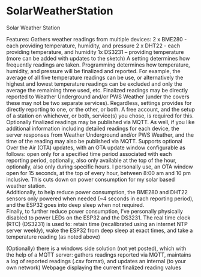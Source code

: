 # SolarWeatherStation
 Solar Weather Station

Features:
Gathers weather readings from multiple devices:
2 x BME280 - each providing temperature, humidity, and pressure
2 x DHT22 - each providing temperature, and humidity
1x DS3231 – providing temperature
(more can be added with updates to the sketch)
A setting determines how frequently readings are taken.
Programming determines how temperature, humidity, and pressure will be finalized and reported.  For example, the average of all five temperature readings can be use, or alternatively the highest and lowest temperature readings can be excluded and only the average the remaining three used, etc.
Finalized readings may be directly reported to Weather Underground and/or PWS Weather (under the covers these may not be two separate services).  Regardless, settings provides for directly reporting to one, or the other, or both.  A free account, and the setup of a station on whichever, or both, service(s) you chose, is required for this.
Optionally finalized readings may be published via MQTT.  As well, if you like additional information including detailed readings for each device, the server responses from Weather Underground and/or PWS Weather, and the time of the reading may also be published via MQTT.
Supports optional Over the Air (OTA) updates, with an OTA update window configurable as follows:
open only for a specified time period associated with each reporting period, 
optionally, also only available at the top of the hour,
optionally, also only during specific hours.
I personally use, an OTA window open for 15 seconds, at the top of every hour, between 8:00 am and 10 pm inclusive.  This cuts down on power consumption for my solar based weather station.  
Additionally, to help reduce power consumption, the BME280 and DHT22 sensors only powered when needed (~4 seconds in each reporting period), and the ESP32 goes into deep sleep when not required.  
Finally, to further reduce power consumption, I’ve personally physically disabled to power LEDs on the ESP32 and the DS3231.
The real time clock (RTC) (DS3231) is used to: 
	retain time (recalibrated using an internet NTP server weekly),
wake the ESP32 from deep sleep at exact times, and 
take a temperature reading (as noted above)

(Optionally) there is a windows side solution (not yet posted), which with the help of a MQTT server:
	gathers readings reported via MQTT,
	maintains a log of reported readings (.csv format), and
updates an internal (to your own network) Webpage displaying the current finalized reading values
